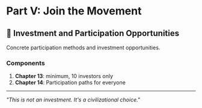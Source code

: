﻿# Part V: Join the Movement

## 🤝 Investment and Participation Opportunities

Concrete participation methods and investment opportunities.

### Components

1. **Chapter 13**:  minimum, 10 investors only
2. **Chapter 14**: Participation paths for everyone

---

*"This is not an investment. It's a civilizational choice."*
